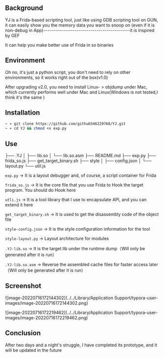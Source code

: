 ## Background

YJ is a Frida-based scripting tool, just like using GDB scripting tool on GUN, it can easily show you the memory data you want to snoop on (even if it is non-debug in App)--------------------------------------------it is inspired by GEF

It can help you make better use of Frida in so binaries

## Environment

Oh no, it's just a python script, you don't need to rely on other environments, so it works right out of the box(v1.0)

After upgrading v2.0, you need to install Linux- > objdump under Mac, which currently performs well under Mac and Linux(Windows is not tested,I think it's the same )

## Installation

```sh
~ » git clone https://github.com/github546229768/YJ.git
~ » cd YJ && chmod +x exp.py
```

## Use

├── .YJ
│   ├── lib.so
│   └── lib\.so.asm
├── README.md
├── exp.py
├── frida_so.js
├── get_target_binary.sh
├── style
│   ├── config.json
│   └── layout.py
└── util.js

`exp.py` -> It is a layout debugger and, of course, a script container for Frida

`frida_so.js` -> It is the core file that you use Frida to Hook the target program. You should do Hook here

`utli.js` -> It is a tool library that I use to encapsulate API, and you can extend it here

`get_target_binary.sh` -> It is used to get the disassembly code of the object file

`style-config.json` -> It is the style configuration information for the tool

`style-layout.py` -> Layout architecture for modules

`.YJ-lib.so` -> It is the target lib under the runtime dump（Will only be generated after it is run）

`.YJ-lib.so.asm` -> Reverse the assembled cache files for faster access later（Will only be generated after it is run）

## Screenshot

![image-20220716172144302](../../Library/Application Support/typora-user-images/image-20220716172144302.png)

![image-20220716172219462](../../Library/Application Support/typora-user-images/image-20220716172219462.png)

## Conclusion

After two days and a night's struggle, I have completed its prototype, and it will be updated in the future

